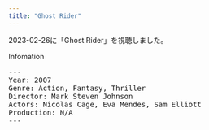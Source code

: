 ```yaml
---
title: "Ghost Rider"
---
```

2023-02-26に「Ghost Rider」を視聴しました。

Infomation
<pre>
---
Year: 2007
Genre: Action, Fantasy, Thriller
Director: Mark Steven Johnson
Actors: Nicolas Cage, Eva Mendes, Sam Elliott
Production: N/A
---
</pre>